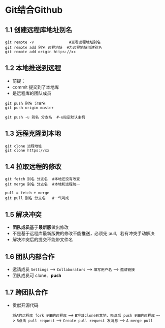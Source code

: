 # Git结合Github

## 1.1 创建远程库地址别名

~~~
git remote -v                #查看远程地址别名
git remote add 别名 远程地址  #为远程地址创建别名
git remote add origin https://xx
~~~

## 1.2 本地推送到远程

- 前提：
- commit 提交到了本地库
- 是远程库的团队成员

~~~
git push 别名 分支名
git push origin master

git push -u 别名 分支名  #-u指定默认主机
~~~

## 1.3 远程克隆到本地
~~~
git clone 远程地址
git clone https://xx
~~~

## 1.4 拉取远程的修改

```
git fetch 别名 分支名  #本地还没有改变
git merge 别名 分支名  #本地和远程统一

pull = fetch + merge
git pull 别名 分支名   #一气呵成
```

## 1.5 解决冲突
- **团队成员**基于**最新版**做出修改
- 不是基于远程库最新版做的修改不能推送，必须先 pull，若有冲突手动解决
- 解决冲突后的提交不能带文件名

## 1.6 团队内部合作
- 邀请成员
`Settings` --> `Collaborators` --> `填写用户名` --> `邀请链接`
- 团队成员可 clone、**push**

## 1.7 跨团队合作
- 贡献开源代码

    `将A的远程库 fork 到B的远程库` --> `B将其clone到本地，修改后 push 到B的远程库`  --> `B点击 pull request` --> `Create pull request 发消息` --> `A merge pull`